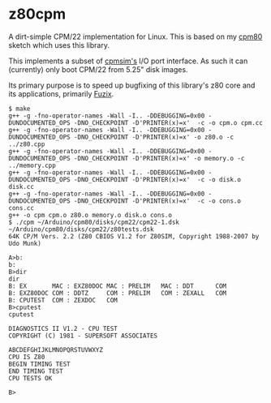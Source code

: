 z80cpm
======

A dirt-simple CPM/22 implementation for Linux. This is based on my [cpm80](https://github.com/jscrane/cpm80) 
sketch which uses this library.

This implements a subset of [cpmsim's](https://github.com/udo-munk/z80pack) I/O port interface. 
As such it can (currently) only boot CPM/22 from 5.25" disk images.

Its primary purpose is to speed up bugfixing of this library's z80 core and its applications, primarily 
[Fuzix](https://github.com/EtchedPixels/FUZIX).

```
$ make
g++ -g -fno-operator-names -Wall -I.. -DDEBUGGING=0x00 -DUNDOCUMENTED_OPS -DNO_CHECKPOINT -D'PRINTER(x)=x'  -c -o cpm.o cpm.cc
g++ -g -fno-operator-names -Wall -I.. -DDEBUGGING=0x00 -DUNDOCUMENTED_OPS -DNO_CHECKPOINT -D'PRINTER(x)=x' -o z80.o -c ../z80.cpp
g++ -g -fno-operator-names -Wall -I.. -DDEBUGGING=0x00 -DUNDOCUMENTED_OPS -DNO_CHECKPOINT -D'PRINTER(x)=x' -o memory.o -c ../memory.cpp
g++ -g -fno-operator-names -Wall -I.. -DDEBUGGING=0x00 -DUNDOCUMENTED_OPS -DNO_CHECKPOINT -D'PRINTER(x)=x'  -c -o disk.o disk.cc
g++ -g -fno-operator-names -Wall -I.. -DDEBUGGING=0x00 -DUNDOCUMENTED_OPS -DNO_CHECKPOINT -D'PRINTER(x)=x'  -c -o cons.o cons.cc
g++ -o cpm cpm.o z80.o memory.o disk.o cons.o 
$ ./cpm ~/Arduino/cpm80/disks/cpm22/cpm22-1.dsk ~/Arduino/cpm80/disks/cpm22/z80tests.dsk 
64K CP/M Vers. 2.2 (Z80 CBIOS V1.2 for Z80SIM, Copyright 1988-2007 by Udo Munk)

A>b:
b:
B>dir
dir
B: EX       MAC : EXZ80DOC MAC : PRELIM   MAC : DDT      COM
B: EXZ80DOC COM : DDTZ     COM : PRELIM   COM : ZEXALL   COM
B: CPUTEST  COM : ZEXDOC   COM
B>cputest
cputest

DIAGNOSTICS II V1.2 - CPU TEST
COPYRIGHT (C) 1981 - SUPERSOFT ASSOCIATES

ABCDEFGHIJKLMNOPQRSTUVWXYZ
CPU IS Z80
BEGIN TIMING TEST
END TIMING TEST
CPU TESTS OK

B>
```
